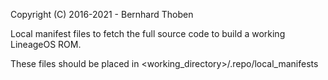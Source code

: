 Copyright (C) 2016-2021 - Bernhard Thoben

Local manifest files to fetch the full source code to build a working LineageOS ROM.

These files should be placed in <working_directory>/.repo/local_manifests
